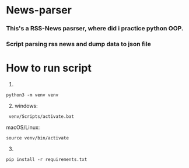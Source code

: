 # News-parser
### This's a RSS-News pasrser, where did i practice python OOP.
### Script parsing rss news and dump data to json file



# How to run script

1. 
```terminal
python3 -m venv venv
```
2. windows:
```terminal
 venv/Scripts/activate.bat
 ```
macOS/Linux: 
```terminal
source venv/bin/activate
```
3.
```terminal 
pip install -r requirements.txt
```
